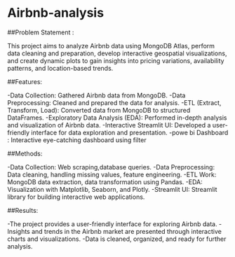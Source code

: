 # Airbnb-analysis

##Problem Statement :

This project aims to analyze Airbnb data using MongoDB Atlas, perform data cleaning and preparation, develop interactive geospatial visualizations, and create dynamic plots to gain insights into pricing variations, availability patterns, and location-based trends.

##Features:

-Data Collection: Gathered Airbnb data from MongoDB.
-Data Preprocessing: Cleaned and prepared the data for analysis.
-ETL (Extract, Transform, Load): Converted data from MongoDB to structured DataFrames.
-Exploratory Data Analysis (EDA): Performed in-depth analysis and visualization of Airbnb data.
-Interactive Streamlit UI: Developed a user-friendly interface for data exploration and presentation.
-powe bi Dashboard : Interactive eye-catching dashboard using filter

##Methods:

-Data Collection: Web scraping,database queries.
-Data Preprocessing: Data cleaning, handling missing values, feature engineering.
-ETL Work: MongoDB data extraction, data transformation using Pandas.
-EDA: Visualization with Matplotlib, Seaborn, and Plotly.
-Streamlit UI: Streamlit library for building interactive web applications.

##Results:

-The project provides a user-friendly interface for exploring Airbnb data.
-Insights and trends in the Airbnb market are presented through interactive charts and visualizations.
-Data is cleaned, organized, and ready for further analysis.
